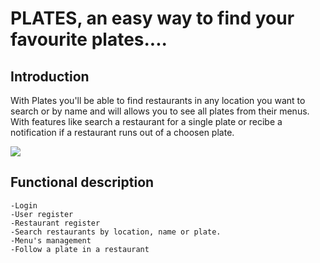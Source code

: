 # PLATES, an easy way to find your favourite plates....


## Introduction 
 
 With Plates you'll be able to find restaurants in any location you want to search or by name  and will allows you to see all plates from their menus. With features like search a restaurant for a single plate or recibe a notification if a restaurant runs out of a choosen plate.

 ![](https://media.giphy.com/media/7JzHsh3UTip20/giphy.gif)


## Functional description

    -Login
    -User register
    -Restaurant register
    -Search restaurants by location, name or plate.
    -Menu's management
    -Follow a plate in a restaurant
    